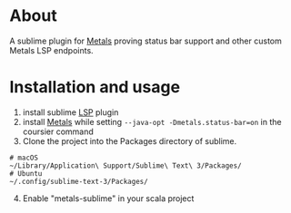 # About
A sublime plugin for [Metals](https://scalameta.org/metals/) proving status bar support and other custom Metals LSP endpoints.

# Installation and usage
1. install sublime [LSP](https://github.com/tomv564/LSP) plugin
2. install [Metals](https://scalameta.org/metals/) while setting `--java-opt -Dmetals.status-bar=on` in the coursier command 
3. Clone the project into the Packages directory of sublime. 
```
# macOS
~/Library/Application\ Support/Sublime\ Text\ 3/Packages/
# Ubuntu
~/.config/sublime-text-3/Packages/
```
4. Enable "metals-sublime" in your scala project
